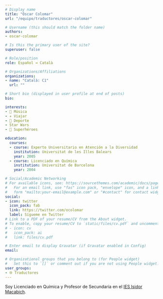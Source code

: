 ```yaml
---
# Display name
title: "Òscar Colomar"
url: "/equipo/traductores/oscar-colomar"

# Username (this should match the folder name)
authors:
- oscar-colomar

# Is this the primary user of the site?
superuser: false

# Role/position
role: Español ↔️ Català

# Organizations/Affiliations
organizations:
- name: "Català: C1"
  url: ""

# Short bio (displayed in user profile at end of posts)
bio:

interests:
- 🎸 Música
- ✈️ Viajar
- 🏃 Deporte
- Star Wars 
- 🦸 Superhéroes

education:
  courses:
  - course: Experto Universitario en Atención a la Diversidad
    institution: Universitat de les Illes Balears
    year: 2005
  - course: Licenciado en Química
    institution: Universitat de Barcelona
    year: 2004

# Social/Academic Networking
# For available icons, see: https://sourcethemes.com/academic/docs/page-builder/#icons
#   For an email link, use "fas" icon pack, "envelope" icon, and a link in the
#   form "mailto:your-email@example.com" or "#contact" for contact widget.
social:
- icon: twitter
  icon_pack: fab
  link: https://twitter.com/ocolomar
  label: Sígueme en Twitter
# Link to a PDF of your resume/CV from the About widget.
# To enable, copy your resume/CV to `static/files/cv.pdf` and uncomment the lines below.
# - icon: cv
#   icon_pack: ai
#   link: files/cv.pdf

# Enter email to display Gravatar (if Gravatar enabled in Config)
email:

# Organizational groups that you belong to (for People widget)
#   Set this to `[]` or comment out if you are not using People widget.
user_groups:
- 🌐 Traductores
---
```


Soy Licenciado en Química y Profesor de Secundaria en el [IES Isidor Macabich](http://iesisidormacabich.es/).